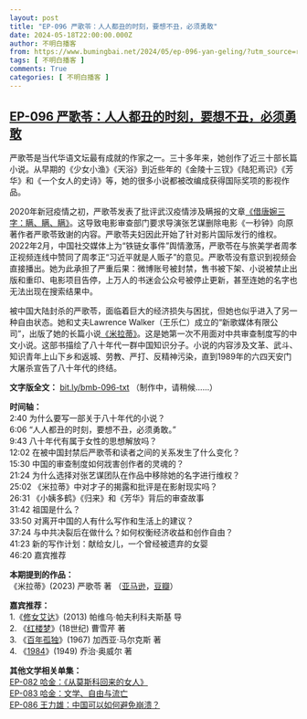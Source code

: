 ```yaml
---
layout: post
title: "EP-096 严歌苓：人人都丑的时刻，要想不丑，必须勇敢"
date: 2024-05-18T22:00:00.000Z
author: 不明白播客
from: https://www.bumingbai.net/2024/05/ep-096-yan-geling/?utm_source=rss&utm_medium=rss&utm_campaign=ep-096-yan-geling
tags: [ 不明白播客 ]
comments: True
categories: [ 不明白播客 ]
---
```

<!--1716069600000-->
[EP-096 严歌苓：人人都丑的时刻，要想不丑，必须勇敢](https://www.bumingbai.net/2024/05/ep-096-yan-geling/?utm_source=rss&utm_medium=rss&utm_campaign=ep-096-yan-geling)
------

<div>
<div id="buzzsprout-player-15082301"></div><script src="https://www.buzzsprout.com/1982525/15082301-.js?container_id=buzzsprout-player-15082301&#038;player=small" type="text/javascript" charset="utf-8"></script><p>严歌苓是当代华语文坛最有成就的作家之一。三十多年来，她创作了近三十部长篇小说。从早期的《少女小渔》《天浴》到近些年的《金陵十三钗》《陆犯焉识》《芳华》和《一个女人的史诗》等，她的很多小说都被改编成获得国际奖项的影视作品。</p><p>2020年新冠疫情之初，严歌苓发表了批评武汉疫情涉及瞒报的文章<a href="https://mingpaomonthly.com/article/details/%E5%B0%88%E9%A1%8C%EF%BC%8E%E7%89%B9%E8%BC%AF%2F2020-04%2F1590997446457%2F%E7%89%B9%E8%BC%AF%EF%BC%9A%E5%80%9F%E5%94%90%E5%A9%89%E4%B8%89%E5%AD%97%EF%BC%9A%E7%9E%9E%E3%80%81%E7%9E%9E%E3%80%81%E7%9E%9E%EF%BC%88%E5%9A%B4%E6%AD%8C%E8%8B%93%EF%BC%89">《借唐婉三字：瞒、瞒、瞒》</a>。这导致电影审查部门要求导演张艺谋删除电影《一秒钟》向原著作者严歌苓致谢的内容。严歌苓夫妇因此开始了针对影片国际发行的维权。2022年2月，中国社交媒体上为“铁链女事件”舆情激荡，严歌苓在与旅美学者周孝正视频连线中赞同了周孝正“习近平就是人贩子”的意见。严歌苓没有意识到视频会直接播出。她为此承担了严重后果：微博账号被封禁，售书被下架、小说被禁止出版和重印、电影项目告停，上万人的书迷会公众号被停止更新，甚至连她的名字也无法出现在搜索结果中。</p><p>被中国大陆封杀的严歌苓，面临着巨大的经济损失与困扰，但她也似乎进入了另一种自由状态。她和丈夫Lawrence Walker（王乐仁）成立的“新歌媒体有限公司”，出版了她的长篇小说<a href="https://www.amazon.com/Milati-%E7%B1%B3%E6%8B%89%E8%92%82-Chinese-Geling-Yan/dp/3910769063/ref=sr_1_1?crid=3THPBZ75DWPDI&amp;dib=eyJ2IjoiMSJ9.Kaqp1FbRhLby552TNPacSvjgQG-Hm6LUjq26yzNVL2Bvu8Do9QRMihRcf7anE-iHmBqWk80fUxCjnCTd0cl-O-UFPPgGt---7gs_o-AgsL4a1Qu_A1jNumQn2aC9TMjkWBGybTx10QOMqvWgb39wLlQiB4jMPyR_hcNxjs--E2i0MjjvDpSYauq72pdKUf9zKA9JN9b-wrUHeQx4gisfslgrPBkNDx1nyPCz0WGs_3M.RLNetyWWjwpN5UMUO_wmlBhYvzeCT2vXmsj73oalEtA&amp;dib_tag=se&amp;keywords=%E7%B1%B3%E6%8B%89%E8%92%82&amp;qid=1715874440&amp;sprefix=%E7%B1%B3%E6%8B%89%E8%92%82%2Caps%2C163&amp;sr=8-1">《米拉蒂》</a>。这是她第一次不用面对中共审查制度写的中文小说。这部书描绘了八十年代一群中国知识分子。小说的内容涉及文革、武斗、知识青年上山下乡和返城、劳教、严打、反精神污染，直到1989年的六四天安门大屠杀宣告了八十年代的终结。</p><p><strong>文字版全文：</strong>&nbsp;<a href="http://bit.ly/bmb-096-txt">bit.ly/bmb-096-txt</a>&nbsp;（制作中，请稍候……）</p><p><strong>时间轴：</strong><br>2:40 为什么要写一部关于八十年代的小说？<br>6:06 “人人都丑的时刻，要想不丑，必须勇敢。”​​<br>9:43 八十年代有属于女性的思想解放吗？​​<br>12:02 在被中国封禁后严歌苓和读者之间的关系发生了什么变化？<br>15:30 中国的审查制度如何戕害创作者的灵魂的？<br>21:24 为什么选择对张艺谋团队在作品中移除她的名字进行维权？<br>25:02 《米拉蒂》中对才子的揭露和批评是在影射现实吗？<br>26:31 《小姨多鹤》《归来》和《芳华》背后的审查故事<br>31:42 祖国是什么？<br>33:50 对离开中国的人有什么写作和生活上的建议？<br>37:24 与中共决裂后在做什么？如何权衡经济收益和创作自由？<br>41:23 新的写作计划：献给女儿，一个曾经被遗弃的女婴<br>46:20 嘉宾推荐</p><p><strong>本期提到的作品：<br></strong>《米拉蒂》(2023) 严歌苓 著 （<a href="https://www.amazon.com/Milati-%E7%B1%B3%E6%8B%89%E8%92%82-Chinese-Geling-Yan/dp/3910769063/ref=pd_scr_vtp_h_d_c_pd_scr_vtp_h_d_c_d_sccl_1/131-4262280-4931444?pd_rd_w=FM3n6&amp;content-id=amzn1.sym.81f9ca8d-d8fe-4827-9b30-6ea3d6144275&amp;pf_rd_p=81f9ca8d-d8fe-4827-9b30-6ea3d6144275&amp;pf_rd_r=2594NVEH0BYFA2SPKJTE&amp;pd_rd_wg=tGX47&amp;pd_rd_r=b020da36-0286-4bbb-8c29-0b823e2fc71d&amp;pd_rd_i=3910769063&amp;psc=1">亚马逊</a>，<a href="https://book.douban.com/subject/36489178/">豆瓣</a>）</p><p><strong>嘉宾推荐：<br></strong>1.《<a href="https://movie.douban.com/subject/24870808/">修女艾达</a>》(2013) 帕维乌·帕夫利科夫斯基 导<br>2. 《<a href="https://book.douban.com/subject/1007305/">红楼梦</a>》(18世纪) 曹雪芹 著<br>3. 《<a href="https://book.douban.com/subject/6082808/">百年孤独</a>》(1967) 加西亚·马尔克斯 著<br>4. 《<a href="https://book.douban.com/subject/4820710/">1984</a>》(1949) 乔治·奥威尔 著</p><p><strong>其他文学相关单集：<br></strong><a href="https://www.bumingbai.net/2024/01/ep-082-ha-jin-text/">EP-082 哈金：《从莫斯科回来的女人》</a><br><a href="https://www.bumingbai.net/2024/01/ep-083-ha-jin-2-text/">EP-083 哈金：文学、自由与流亡</a><br><a href="http://bit.ly/bmb-086">EP-086 王力雄：中国可以如何避免崩溃？</a></p>
</div>
